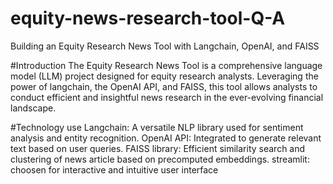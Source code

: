 # equity-news-research-tool-Q-A
Building an Equity Research News Tool with Langchain, OpenAI, and FAISS

#Introduction
The Equity Research News Tool is a comprehensive language model (LLM) project designed for equity research analysts. Leveraging the power of langchain, the OpenAI API, and FAISS, this tool allows analysts to conduct efficient and insightful news research in the ever-evolving financial landscape.

#Technology use
Langchain: A versatile NLP library used for sentiment analysis and entity recognition.
OpenAI API: Integrated to generate  relevant text based on user queries.
FAISS library: Efficient similarity search and clustering of news article based on precomputed embeddings.
streamlit: choosen for interactive and intuitive user interface 
